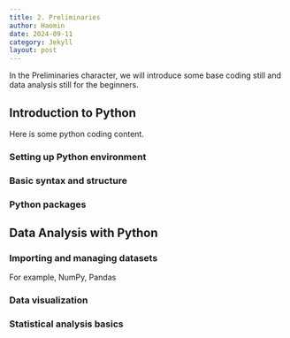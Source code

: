 ```yaml
---
title: 2. Preliminaries
author: Haomin
date: 2024-09-11
category: Jekyll
layout: post
---
```


In the Preliminaries character, we will introduce some base coding still and data analysis still for the beginners.

Introduction to Python
-------------
Here is some python coding content.
### Setting up Python environment
### Basic syntax and structure
### Python packages

Data Analysis with Python
-------------
### Importing and managing datasets
For example, NumPy, Pandas
### Data visualization
### Statistical analysis basics
